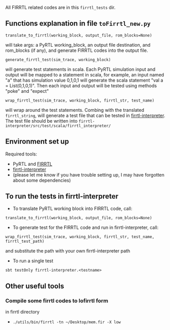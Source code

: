 All FIRRTL related codes are in this `firrtl_tests` dir.

## Functions explanation in file `toFirrtl_new.py`

`translate_to_firrtl(working_block, output_file, rom_blocks=None)` 

will take args: a PyRTL working_block, an output file destination, and rom_blocks (if any), and generate FIRRTL codes into the output file. 

`generate_firrtl_test(sim_trace, working_block)` 

will generate test statements in scala. Each PyRTL simulation input and output will be mapped to a statement in scala, for example, an input named "a" that has simulation value 0,1,0,1 will generate the scala statement "val a = List(0,1,0,1)". Then each input and output will be tested using methods "poke" and "expect"

`wrap_firrtl_test(sim_trace, working_block, firrtl_str, test_name)` 

will wrap around the test statements. Combing with the translated `firrtl_string`, will generate a test file that can be tested in [firrtl-interpreter](https://github.com/freechipsproject/firrtl-interpreter). The test file should be written into `firrtl-interpreter/src/test/scala/firrtl_interpreter/`

## Environment set up

Required tools:

- PyRTL and [FIRRTL](https://github.com/freechipsproject/firrtl)
- [firrtl-interpreter](https://github.com/freechipsproject/firrtl-interpreter)
- (please let me know if you have trouble setting up, I may have forgotten about some dependencies)

## To run the tests in firrtl-interpreter

- To translate PyRTL working block into FIRRTL code, call:

`translate_to_firrtl(working_block, output_file, rom_blocks=None)` 

- To generate test for the FIRRTL code and run in firrtl-interpreter, call:

`wrap_firrtl_test(sim_trace, working_block, firrtl_str, test_name, firrtl_test_path)`

and substitute the path with your own firrtl-interpreter path

- To run a single test

`sbt testOnly firrtl-interpreter.<testname>`

## Other useful tools

### Compile some firrtl codes to lofirrtl form

in firrtl directory

- `./utils/bin/firrtl -tn ~/Desktop/mem.fir -X low`
